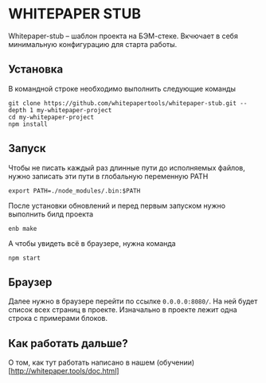 # WHITEPAPER STUB

Whitepaper-stub – шаблон проекта на БЭМ-стеке. Вкчючает в себя минимальную конфигурацию для старта работы.

## Установка

В командной строке необходимо выполнить следующие команды

```
git clone https://github.com/whitepapertools/whitepaper-stub.git --depth 1 my-whitepaper-project
cd my-whitepaper-project
npm install
```

## Запуск

Чтобы не писать каждый раз длинные пути до исполняемых файлов, нужно записать эти пути в глобальную переменную PATH

``` export PATH=./node_modules/.bin:$PATH ```

После установки обновлений и перед первым запуском нужно выполнить билд проекта

``` enb make ```

А чтобы увидеть всё в браузере, нужна команда

``` npm start ```

## Браузер

Далее нужно в браузере перейти по ссылке `0.0.0.0:8080/`. На ней будет список всех страниц в проекте. Изначально в проекте лежит одна строка с примерами блоков.

## Как работать дальше?

О том, как тут работать написано в нашем (обучении)[http://whitepaper.tools/doc.html]
